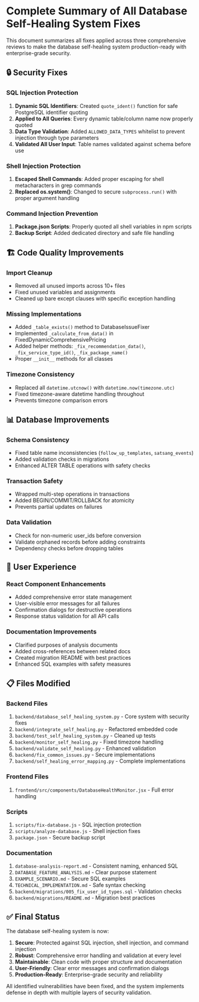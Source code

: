 # Complete Summary of All Database Self-Healing System Fixes

This document summarizes all fixes applied across three comprehensive reviews to make the database self-healing system production-ready with enterprise-grade security.

## 🔒 Security Fixes

### SQL Injection Protection
1. **Dynamic SQL Identifiers**: Created `quote_ident()` function for safe PostgreSQL identifier quoting
2. **Applied to All Queries**: Every dynamic table/column name now properly quoted
3. **Data Type Validation**: Added `ALLOWED_DATA_TYPES` whitelist to prevent injection through type parameters
4. **Validated All User Input**: Table names validated against schema before use

### Shell Injection Protection
1. **Escaped Shell Commands**: Added proper escaping for shell metacharacters in grep commands
2. **Replaced os.system()**: Changed to secure `subprocess.run()` with proper argument handling

### Command Injection Prevention
1. **Package.json Scripts**: Properly quoted all shell variables in npm scripts
2. **Backup Script**: Added dedicated directory and safe file handling

## 🏗️ Code Quality Improvements

### Import Cleanup
- Removed all unused imports across 10+ files
- Fixed unused variables and assignments
- Cleaned up bare except clauses with specific exception handling

### Missing Implementations
- Added `_table_exists()` method to DatabaseIssueFixer
- Implemented `_calculate_from_data()` in FixedDynamicComprehensivePricing
- Added helper methods: `_fix_recommendation_data()`, `_fix_service_type_id()`, `_fix_package_name()`
- Proper `__init__` methods for all classes

### Timezone Consistency
- Replaced all `datetime.utcnow()` with `datetime.now(timezone.utc)`
- Fixed timezone-aware datetime handling throughout
- Prevents timezone comparison errors

## 📊 Database Improvements

### Schema Consistency
- Fixed table name inconsistencies (`follow_up_templates`, `satsang_events`)
- Added validation checks in migrations
- Enhanced ALTER TABLE operations with safety checks

### Transaction Safety
- Wrapped multi-step operations in transactions
- Added BEGIN/COMMIT/ROLLBACK for atomicity
- Prevents partial updates on failures

### Data Validation
- Check for non-numeric user_ids before conversion
- Validate orphaned records before adding constraints
- Dependency checks before dropping tables

## 🎯 User Experience

### React Component Enhancements
- Added comprehensive error state management
- User-visible error messages for all failures
- Confirmation dialogs for destructive operations
- Response status validation for all API calls

### Documentation Improvements
- Clarified purposes of analysis documents
- Added cross-references between related docs
- Created migration README with best practices
- Enhanced SQL examples with safety measures

## 📋 Files Modified

### Backend Files
1. `backend/database_self_healing_system.py` - Core system with security fixes
2. `backend/integrate_self_healing.py` - Refactored embedded code
3. `backend/test_self_healing_system.py` - Cleaned up tests
4. `backend/monitor_self_healing.py` - Fixed timezone handling
5. `backend/validate_self_healing.py` - Enhanced validation
6. `backend/fix_common_issues.py` - Secure implementations
7. `backend/self_healing_error_mapping.py` - Complete implementations

### Frontend Files
1. `frontend/src/components/DatabaseHealthMonitor.jsx` - Full error handling

### Scripts
1. `scripts/fix-database.js` - SQL injection protection
2. `scripts/analyze-database.js` - Shell injection fixes
3. `package.json` - Secure backup script

### Documentation
1. `database-analysis-report.md` - Consistent naming, enhanced SQL
2. `DATABASE_FEATURE_ANALYSIS.md` - Clear purpose statement
3. `EXAMPLE_SCENARIO.md` - Secure SQL examples
4. `TECHNICAL_IMPLEMENTATION.md` - Safe syntax checking
5. `backend/migrations/005_fix_user_id_types.sql` - Validation checks
6. `backend/migrations/README.md` - Migration best practices

## ✅ Final Status

The database self-healing system is now:

1. **Secure**: Protected against SQL injection, shell injection, and command injection
2. **Robust**: Comprehensive error handling and validation at every level
3. **Maintainable**: Clean code with proper structure and documentation
4. **User-Friendly**: Clear error messages and confirmation dialogs
5. **Production-Ready**: Enterprise-grade security and reliability

All identified vulnerabilities have been fixed, and the system implements defense in depth with multiple layers of security validation.